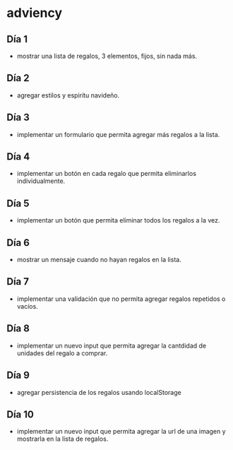 # adviency

## Día 1

- mostrar una lista de regalos, 3 elementos, fijos, sin nada más.

## Día 2

- agregar estilos y espirítu navideño.

## Día 3

- implementar un formulario que permita agregar más regalos a la lista.

## Día 4

- implementar un botón en cada regalo que permita eliminarlos individualmente.

## Día 5

- implementar un botón que permita eliminar todos los regalos a la vez.

## Día 6

- mostrar un mensaje cuando no hayan regalos en la lista.

## Día 7

- implementar una validación que no permita agregar regalos repetidos o vacíos.

## Día 8

- implementar un nuevo input que permita agregar la cantdidad de unidades del regalo a comprar.

## Día 9

- agregar persistencia de los regalos usando localStorage

## Día 10

- implementar un nuevo input que permita agregar la url de una imagen y mostrarla en la lista de regalos.
